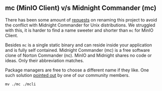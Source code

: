 ## mc (MinIO Client) v/s Midnight Commander (mc)

There has been some amount of [requests](https://github.com/kirolous/mc/issues?q=is%3Aissue+midnight+commander+is%3Aclosed) on renaming this project to avoid the conflict with Midnight Commander for Unix distributions. We struggled with this, it is harder to find a name sweeter and shorter than `mc` for MinIO Client.

Besides `mc` is a single static binary and can reside inside your application and is fully self contained. Midnight Commander (mc) is a free software clone of Norton Commander (nc). MinIO and Midnight shares no code or ideas. Only their abbreviation matches.

Package managers are free to choose a different name if they like. One such solution [pointed out](https://github.com/kirolous/mc/issues/873#issuecomment-267583013) by one of our community members.

```
mv ./mc ./mcli
```